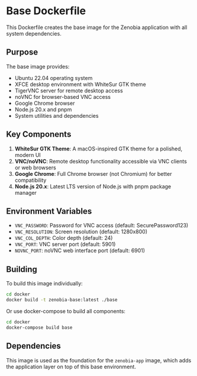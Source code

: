 # Base Dockerfile

This Dockerfile creates the base image for the Zenobia application with all system dependencies.

## Purpose

The base image provides:

- Ubuntu 22.04 operating system
- XFCE desktop environment with WhiteSur GTK theme
- TigerVNC server for remote desktop access
- noVNC for browser-based VNC access
- Google Chrome browser
- Node.js 20.x and pnpm
- System utilities and dependencies

## Key Components

1. **WhiteSur GTK Theme**: A macOS-inspired GTK theme for a polished, modern UI
2. **VNC/noVNC**: Remote desktop functionality accessible via VNC clients or web browsers
3. **Google Chrome**: Full Chrome browser (not Chromium) for better compatibility
4. **Node.js 20.x**: Latest LTS version of Node.js with pnpm package manager

## Environment Variables

- `VNC_PASSWORD`: Password for VNC access (default: SecurePassword123)
- `VNC_RESOLUTION`: Screen resolution (default: 1280x800)
- `VNC_COL_DEPTH`: Color depth (default: 24)
- `VNC_PORT`: VNC server port (default: 5901)
- `NOVNC_PORT`: noVNC web interface port (default: 6901)

## Building

To build this image individually:

```bash
cd docker
docker build -t zenobia-base:latest ./base
```

Or use docker-compose to build all components:

```bash
cd docker
docker-compose build base
```

## Dependencies

This image is used as the foundation for the `zenobia-app` image, which adds the application layer on top of this base environment.